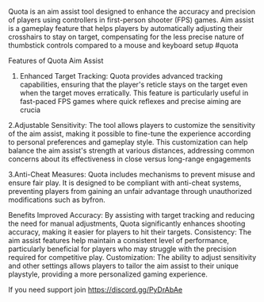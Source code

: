 Quota is an aim assist tool designed to enhance the accuracy and precision of players using controllers in first-person shooter (FPS) games. Aim assist is a gameplay feature that helps players by automatically adjusting their crosshairs to stay on target, compensating for the less precise nature of thumbstick controls compared to a mouse and keyboard setup #quota



  Features of Quota Aim Assist
1. Enhanced Target Tracking:
Quota provides advanced tracking capabilities, ensuring that the player's reticle stays on the target even when the target moves erratically. This feature is particularly useful in fast-paced FPS games where quick reflexes and precise aiming are crucia


2.Adjustable Sensitivity:
The tool allows players to customize the sensitivity of the aim assist, making it possible to fine-tune the experience according to personal preferences and gameplay style. This customization can help balance the aim assist's strength at various distances, addressing common concerns about its effectiveness in close versus long-range engagements

3.Anti-Cheat Measures:
Quota includes mechanisms to prevent misuse and ensure fair play. It is designed to be compliant with anti-cheat systems, preventing players from gaining an unfair advantage through unauthorized modifications such as byfron.



Benefits
Improved Accuracy: By assisting with target tracking and reducing the need for manual adjustments, Quota significantly enhances shooting accuracy, making it easier for players to hit their targets.
Consistency: The aim assist features help maintain a consistent level of performance, particularly beneficial for players who may struggle with the precision required for competitive play.
Customization: The ability to adjust sensitivity and other settings allows players to tailor the aim assist to their unique playstyle, providing a more personalized gaming experience.







If you need support join https://discord.gg/PyDrAbAe
